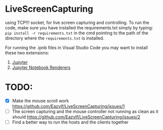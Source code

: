 # LiveScreenCapturing
using TCP!!! socket, for live screen capturing and controlling.
To run the code, make sure you have installed the requirements.txt simply by typing:
`pip install -r requirements.txt`
in the cmd pointing to the path of the directory where the `requirements.txt` is installed. 

For running the .ipnb files in Visual Studio Code you may want to install these two extensions: <br />
1) <a href="https://marketplace.visualstudio.com/items?itemName=ms-toolsai.jupyter" target="_blank">Jupyter</a> <br />
2) <a href="https://marketplace.visualstudio.com/items?itemName=ms-toolsai.jupyter-renderers" target="_blank">Jupyter Notebook Renderers</a> 

# TODO:
- [x] Make the mouse scroll work https://github.com/EazyIf/LiveScreenCapturing/issues/1
- [ ] The screen capturing and the mouse controller not running as clean as it should https://github.com/EazyIf/LiveScreenCapturing/issues/2
- [ ] Find a better way to run the hosts and the clients together 
